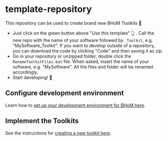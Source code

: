 # template-repository
This repository can be used to create brand new BHoM Toolkits :rocket:

- Just click on the green button above "Use this template" :point_up_2: . Call the new repo with the name of your software followed by `_Toolkit`, e.g. "MySoftware_Toolkit". If you want to develop outside of a repository, you can download the code by clicking "Code" and then saving it as zip.
- Go in your repository or unzipped folder, double click the `RenameToolkitFiles.bat` file. When asked, insert the name of your software, e.g. "MySoftware". All the files and folder will be renamed accordingly.
- Start developing! :rocket:

## Configure development environment
Learn how to [set up your development environment for BHoM here](https://bhom.xyz/documentation/Guides-and-Tutorials/Coding-with-BHoM/). 

## Implement the Toolkits
See the instructions for [creating a new toolkit here](https://bhom.xyz/documentation/Contributing/Implementing-a-new-Toolkit/).
